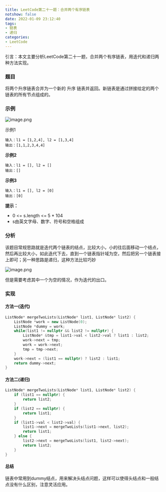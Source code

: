 ```yaml
---
title: LeetCode第二十一题：合并两个有序链表
notshow: false
date: 2022-01-09 23:12:40
tags:
- 链表
- 递归
categories:
- LeetCode
---
```


引言：本文主要分析LeetCode第二十一题，合并两个有序链表，用迭代和递归两种方法实现。
<!--more-->
### 题目
将两个升序链表合并为一个新的 升序 链表并返回。新链表是通过拼接给定的两个链表的所有节点组成的。 

### 示例
![image.png](https://s2.loli.net/2022/01/09/L8AQHIcVbtk1ZUe.png)

示例1

```
输入：l1 = [1,2,4], l2 = [1,3,4]
输出：[1,1,2,3,4,4]
```

**示例2**

```
输入：l1 = [], l2 = []
输出：[]
```

**示例3**

```
输入：l1 = [], l2 = [0]
输出：[0]
```

**提示：**

- 0 <= s.length <= 5 * 104
- s由英文字母、数字、符号和空格组成

### 分析
该题目常规思路就是迭代两个链表的结点，比较大小，小的往后面移动一个结点，然后再比较大小，如此迭代下去，直到一个链表指针域为空，然后把另一个链表接上即可；另一种思路是递归，这种方法比较巧妙

![image.png](https://s2.loli.net/2022/01/09/BrE9Dsg1YaKXQvc.png)

但是需要考虑其中一个为空的情况，作为迭代的出口。

### 实现

#### 方法一(迭代)

```c++
ListNode* mergeTwoLists(ListNode* list1, ListNode* list2) {
	ListNode *work = new ListNode(0);
	ListNode *dummy = work;
	while(list1 != nullptr && list2 != nullptr) {
		ListNode* &tmp = list1->val < list2->val ? list1 : list2;
		work->next = tmp;
		work = work->next;
		tmp = tmp->next;
	}
	work->next = (list1 == nullptr) ? list2 : list1;
	return dummy->next;
}
```

#### 方法二(递归)

```c++
ListNode* mergeTwoLists(ListNode* list1, ListNode* list2) {
	if (list1 == nullptr) {
		return list2;
	}
	if (list2 == nullptr) {
		return list1;
	}
	if (list1->val < list2->val) {
		list1->next = mergeTwoLists(list1->next, list2);
		return list1;
	} else {
		list2->next = mergeTwoLists(list1, list2->next);
		return list2;
	}
}
```
#### 总结

链表中常用到dummy结点，用来解决头结点问题，这样可以使得头结点和一般结点没有什么区别，注意灵活应用。
